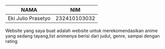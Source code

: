 |NAMA|NIM|
| --- | --- |
|Eki Julio Prasetyo|232410103032|

Website yang saya buat adalah website untuk merekomendasikan anime yang sedang tayang,list animenya berisi dari judul, genre, sampai dengan rating
